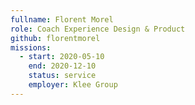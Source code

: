 ```yaml
---
fullname: Florent Morel
role: Coach Experience Design & Product
github: florentmorel
missions:
  - start: 2020-05-10
    end: 2020-12-10
    status: service
    employer: Klee Group
---
```



